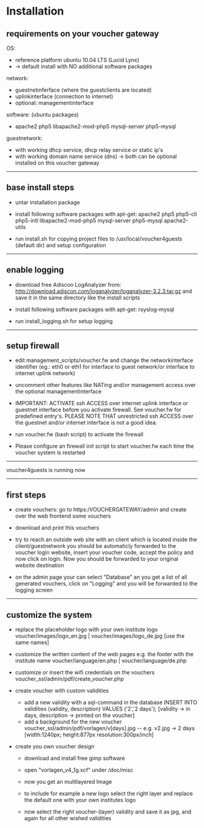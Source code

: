 # Installation

## requirements on your voucher gateway

OS: 
* reference platform ubuntu 10.04 LTS (Lucid Lynx)
* -> default install with NO additional software packages

network: 
* guestnetinferface (where the guestclients are located)
* uplinkinterface (connection to internet)
* optional: managementinterface

software: (ubuntu packages)
* apache2 php5 libapache2-mod-php5 mysql-server php5-mysql

guestnetwork:
* with working dhcp service, dhcp relay service or static ip's 
* with working domain name service (dns)
-> both can be optional installed on this voucher gateway

---

## base install steps

* untar installation package 

* install following software packages with apt-get:
  apache2 php5 php5-cli php5-intl libapache2-mod-php5 mysql-server php5-mysql apache2-utils

* run install.sh for copying project files to /usr/local/voucher4guests (default dir)
  and setup configuration

----

## enable logging

* download free Adiscon LogAnalyzer from: 
  http://download.adiscon.com/loganalyzer/loganalyzer-3.2.3.tar.gz
  and save it in the same directory like the install scripts

* install following software packages with apt-get: rsyslog-mysql 

* run install_logging.sh for setup logging

---

## setup firewall

* edit management_scripts/voucher.fw and change the networkinterface identifier (eg.: eth0 or 
  eth1 for interface to guest network/or interface to internet uplink network) 

* uncomment other features like NATing and/or management access over the 
  optional managementinterface

* IMPORTANT: ACTIVATE ssh ACCESS over internet uplink interface or guestnet interface
  before you activate firewall. See voucher.fw for predefined entry's. PLEASE NOTE THAT 
  unrestricted ssh ACCESS over the guestnet and/or internet interface is not a good idea. 

* run voucher.fw (bash script) to activate the firewall

* Please configure an firewall init script to start voucher.fw each time the voucher 
  system is restarted

---

voucher4guests is running now

---

## first steps

* create vouchers: go to https:/VOUCHERGATEWAY/admin and create over the web 
  frontend some vouchers

* download and print this vouchers

* try to reach an outside web site with an client which is located inside the 
  client/guestnetwork you should be automaticly forwarded to the voucher login
  website, insert your voucher code, accept the policy and now click on login.
  Now you should be forwarded to your original website destination

* on the admin page your can select "Database" an you get a list of all generated
  vouchers, click on "Logging" and you will be forwarded to the logging screen

---
## customize the system

* replace the placeholder logo with your own institute logo 
  voucher/images/logo_en.jpg  |  voucher/images/logo_de.jpg    [use the same names]

* customize the written content of the web pages e.g. the footer with the institute name
  voucher/language/en.php  |  voucher/language/de.php

* customize or insert the wifi credentials on the vouchers
  voucher_ssl/admin/pdf/create_voucher.php  

* create voucher with custom validities
  - add a new validity with a sql-command in the database
    INSERT INTO validities (validity, description) VALUES ('2','2 days');
    [validity -> in days, description -> printed on the voucher]
  - add a background for the new voucher
    voucher_ssl/admin/pdf/vorlagen/v[days].jpg     -- e.g. v2.jpg -> 2 days
    [width:1240px; height:877px resolution:300px/inch]

* create you own voucher design
  - download and install free gimp software
  - open "vorlagen_v4_1g.xcf" under /doc/misc
  - now you get an mulitlayered Image 

  - to include for example a new logo select the right layer
    and replace the default one with your own institutes logo
  - now select the right voucher-(layer) validity and save it as jpg,
    and again for all other wished validities
